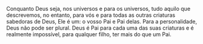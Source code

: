 ﻿Conquanto Deus seja, nos universos e para os universos, tudo aquilo que descrevemos, no entanto, para vós e para todas as outras criaturas sabedoras de Deus, Ele é um: o vosso Pai e Pai delas. Para a personalidade, Deus não pode ser plural. Deus é Pai para cada uma das suas criaturas e é realmente impossível, para qualquer filho, ter mais do que um Pai.